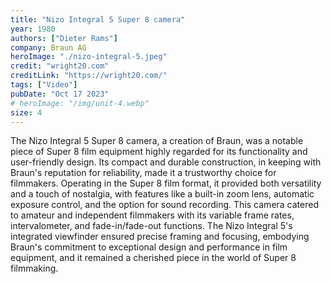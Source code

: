 ```yaml
---
title: "Nizo Integral 5 Super 8 camera"
year: 1980
authors: ["Dieter Rams"]
company: Braun AG
heroImage: "./nizo-integral-5.jpeg"
credit: "wright20.com"
creditLink: "https://wright20.com/"
tags: ["Video"]
pubDate: "Oct 17 2023"
# heroImage: "/img/unit-4.webp"
size: 4
---
```


The Nizo Integral 5 Super 8 camera, a creation of Braun, was a notable piece of Super 8 film equipment highly regarded for its functionality and user-friendly design. Its compact and durable construction, in keeping with Braun's reputation for reliability, made it a trustworthy choice for filmmakers. Operating in the Super 8 film format, it provided both versatility and a touch of nostalgia, with features like a built-in zoom lens, automatic exposure control, and the option for sound recording. This camera catered to amateur and independent filmmakers with its variable frame rates, intervalometer, and fade-in/fade-out functions. The Nizo Integral 5's integrated viewfinder ensured precise framing and focusing, embodying Braun's commitment to exceptional design and performance in film equipment, and it remained a cherished piece in the world of Super 8 filmmaking.
